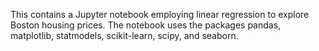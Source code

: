 This contains a Jupyter notebook employing linear regression to explore Boston housing prices. The notebook uses the packages pandas, matplotlib, statmodels, scikit-learn, scipy, and seaborn.
